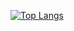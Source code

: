 [![Top Langs](https://github-readme-stats.vercel.app/api/top-langs/?username=mmouhib)](https://github.com/mmouhib/profile)
